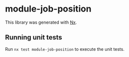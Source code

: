 # module-job-position

This library was generated with [Nx](https://nx.dev).

## Running unit tests

Run `nx test module-job-position` to execute the unit tests.
